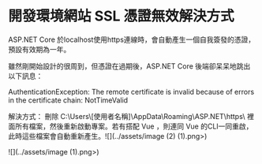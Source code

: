 # 開發環境網站 SSL 憑證無效解決方式

ASP.NET Core 於localhost使用https連線時，會自動產生一個自我簽發的憑證，預設有效期為一年。

雖然剛開始設計的很周到，但憑證在過期後，ASP.NET Core 後端卻呆呆地跳出以下訊息：&#x20;

AuthenticationException: The remote certificate is invalid because of errors in the certificate chain: NotTimeValid&#x20;

解決方式：   刪除 C:\Users\\\[使用者名稱]\AppData\Roaming\ASP.NET\https\ 裡面所有檔案，然後重新啟動專案。若有搭配 Vue ，則連同 Vue 的CLI一同重啟，此時這些檔案會自動重新產生。![](../assets/image (2) (1).png>)

![](../assets/image (1).png>)

